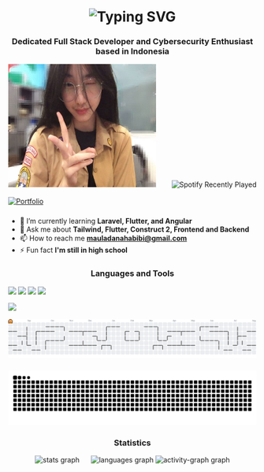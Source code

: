 <h1 align="center">
  <img src="https://readme-typing-svg.demolab.com?font=Fira+Code&size=28&pause=1000&color=60B5FF&center=true&vCenter=true&width=1000&lines=Hi+%F0%9F%91%8B%2C+I'm+Mauladana+Habibie;Full+Stack+Developer+%7C+Cybersecurity+Enthusiast;I+build+solutions+and+secure+systems" alt="Typing SVG" />
</h1>
<h3 align="center">Dedicated Full Stack Developer and Cybersecurity Enthusiast based in Indonesia</h3>

<div align="left">
  <img src="image/oline.jpg" width="300" height="250" />
    &nbsp;&nbsp;&nbsp;&nbsp;&nbsp;&nbsp;
  <img src="https://spotify-recently-played-readme.vercel.app/api?user=315ty77pqgb2xpv7lc4wzpph2d6y&unique=yes" alt="Spotify Recently Played" width="300" />
</div>
</br>
<div align="left">
  <a href="https://mauladanahabibie.netlify.app">
    <img src="https://img.shields.io/badge/mauladanahabibie.netlify.app-Visit%20My%20Portfolio-blue?style=for-the-badge&logo=github&logoColor=white&labelColor=2f2f2f" alt="Portfolio" />
  </a>
</div>

### 

<div align="left">
  
- 🌱 I’m currently learning **Laravel, Flutter, and Angular**
- 💬 Ask me about **Tailwind, Flutter, Construct 2, Frontend and Backend**  
- 📫 How to reach me **mauladanahabibi@gmail.com**  
- ⚡ Fun fact **I'm still in high school**
</div>

###





<h3 align="center">Languages and Tools</h3>
<div><img src="https://img.shields.io/badge/Flask-000000?style=for-the-badge&logo=flask&logoColor=white" />
<img src="https://img.shields.io/badge/Django-092E20?style=for-the-badge&logo=django&logoColor=green" />
<img src="https://img.shields.io/badge/C%2B%2B-00599C?style=for-the-badge&logo=c%2B%2B&logoColor=white" />
<img src="https://img.shields.io/badge/Python-FFD43B?style=for-the-badge&logo=python&logoColor=blue"/>
 </div>
<p align="left">
    <img src="https://skillicons.dev/icons?i=git,flutter,docker,tailwind,laravel,linkedin,postman,discord,vite,py,php,js&perline=6" />
</p>


<picture>
  <source media="(prefers-color-scheme: dark)" srcset="https://raw.githubusercontent.com/mauladanahabibie/mauladanahabibie/output-pacman/pacman-contribution-graph-dark.svg">
  <source media="(prefers-color-scheme: light)" srcset="https://raw.githubusercontent.com/mauladanahabibie/mauladanahabibie/output-pacman/pacman-contribution-graph.svg">
  <img alt="pacman contribution graph" src="https://raw.githubusercontent.com/mauladanahabibie/mauladanahabibie/output-pacman/pacman-contribution-graph.svg">
</picture>

###

<img src="https://raw.githubusercontent.com/mauladanahabibie/mauladanahabibie/output-snake/snake.svg" alt="Snake animation" />

###
<h3 align="center">Statistics</h3>
<div align="center">
  <img src="https://github-readme-stats.vercel.app/api?username=mauladanahabibie&hide_title=false&hide_rank=false&show_icons=true&include_all_commits=true&count_private=true&disable_animations=false&theme=dracula&locale=en&hide_border=false&order=1" height="150" alt="stats graph"  />
    &nbsp;&nbsp;&nbsp;&nbsp;
  <img src="https://github-readme-stats.vercel.app/api/top-langs?username=mauladanahabibie&locale=en&hide_title=false&layout=compact&card_width=320&langs_count=5&theme=dracula&hide_border=false&order=2" height="150" alt="languages graph"  />
  <img src="https://github-readme-activity-graph.vercel.app/graph?username=mauladanahabibie&radius=16&theme=react&area=true&order=5" height="300" alt="activity-graph graph"  />
</div>

###


